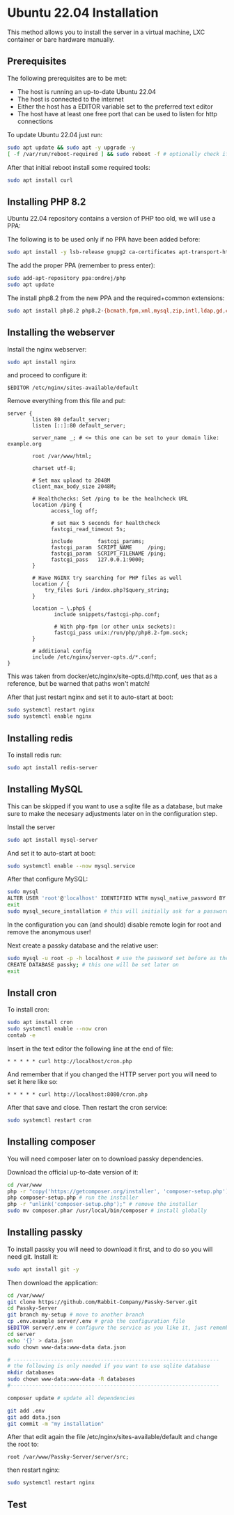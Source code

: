 # Ubuntu 22.04 Installation
This method allows you to install the server in a virtual machine, LXC container or bare hardware manually.

## Prerequisites

The following prerequisites are to be met:

  - The host is running an up-to-date Ubuntu 22.04
  - The host is connected to the internet
  - Either the host has a EDITOR variable set to the preferred text editor
  - The host have at least one free port that can be used to listen for http connections

To update Ubuntu 22.04 just run:

```sh
sudo apt update && sudo apt -y upgrade -y
[ -f /var/run/reboot-required ] && sudo reboot -f # optionally check if a reboot is necessary
```

After that initial reboot install some required tools:

```sh
sudo apt install curl
```

## Installing PHP 8.2

Ubuntu 22.04 repository contains a version of PHP too old, we will use a PPA:

The following is to be used only if no PPA have been added before:

```sh
sudo apt install -y lsb-release gnupg2 ca-certificates apt-transport-https software-properties-common
```

The add the proper PPA (remember to press enter):
```sh
sudo add-apt-repository ppa:ondrej/php
sudo apt update
```

The install php8.2 from the new PPA and the required+common extensions:
```sh
sudo apt install php8.2 php8.2-{bcmath,fpm,xml,mysql,zip,intl,ldap,gd,cli,bz2,curl,mbstring,pgsql,opcache,soap,cgi,redis}
```

## Installing the webserver
Install the nginx webserver:

```sh
sudo apt install nginx
```

and proceed to configure it:

```
$EDITOR /etc/nginx/sites-available/default
```

Remove everything from this file and put:

```
server {
        listen 80 default_server;
        listen [::]:80 default_server;

        server_name _; # <= this one can be set to your domain like: example.org

        root /var/www/html;
        
        charset utf-8;

        # Set max upload to 2048M
        client_max_body_size 2048M;

        # Healthchecks: Set /ping to be the healhcheck URL
        location /ping {
	          access_log off;

	          # set max 5 seconds for healthcheck
	          fastcgi_read_timeout 5s;

	          include        fastcgi_params;
	          fastcgi_param  SCRIPT_NAME     /ping;
	          fastcgi_param  SCRIPT_FILENAME /ping;
	          fastcgi_pass   127.0.0.1:9000;
        }

        # Have NGINX try searching for PHP files as well
        location / {
	        try_files $uri /index.php?$query_string;
        }

        location ~ \.php$ {
               include snippets/fastcgi-php.conf;
        
               # With php-fpm (or other unix sockets):
               fastcgi_pass unix:/run/php/php8.2-fpm.sock;
        }

        # additional config
        include /etc/nginx/server-opts.d/*.conf;
}
```

This was taken from docker/etc/nginx/site-opts.d/http.conf, ues that as a reference, but be warned that paths won't match!

After that just restart nginx and set it to auto-start at boot:

```sh
sudo systemctl restart nginx
sudo systemctl enable nginx
```

## Installing redis

To install redis run:
```sh
sudo apt install redis-server
```

## Installing MySQL
This can be skipped if you want to use a sqlite file as a database,
but make sure to make the necesary adjustments later on in the configuration step.

Install the server
```sh
sudo apt install mysql-server
```

And set it to auto-start at boot:
```sh
sudo systemctl enable --now mysql.service
```

After that configure MySQL:
```sh
sudo mysql
ALTER USER 'root'@'localhost' IDENTIFIED WITH mysql_native_password BY 'password';
exit
sudo mysql_secure_installation # this will initially ask for a password... it's "password" remember to change it when prompted
```

In the configuration you can (and should) disable remote login for root and remove the anonymous user!

Next create a passky database and the relative user:
```sh
sudo mysql -u root -p -h localhost # use the password set before as the new root password
CREATE DATABASE passky; # this one will be set later on
exit
```

## Install cron

To install cron:

```sh
sudo apt install cron
sudo systemctl enable --now cron
contab -e
```

Insert in the text editor the following line at the end of file:

```
* * * * * curl http://localhost/cron.php
```

And remember that if you changed the HTTP server port you will need to set it here like so:

```
* * * * * curl http://localhost:8080/cron.php
```

After that save and close. Then restart the cron service:

```sh
sudo systemctl restart cron
```

## Installing composer

You will need composer later on to download passky dependencies.

Download the official up-to-date version of it:

```sh
cd /var/www
php -r "copy('https://getcomposer.org/installer', 'composer-setup.php');" # download the installer
php composer-setup.php # run the installer
php -r "unlink('composer-setup.php');" # remove the installer
sudo mv composer.phar /usr/local/bin/composer # install globally
```

## Installing passky

To install passky you will need to download it first, and to do so you will need git. Install it:

```sh
sudo apt install git -y
```

Then download the application:

```sh
cd /var/www/
git clone https://github.com/Rabbit-Company/Passky-Server.git
cd Passky-Server
git branch my-setup # move to another branch
cp .env.example server/.env # grab the configuration file
$EDITOR server/.env # configure the service as you like it, just remember to change the ADMIN_USERNAME and change the ADMIN_PASSWORD
cd server
echo '{}' > data.json
sudo chown www-data:www-data data.json

# ------------------------------------------------------------------
# the following is only needed if you want to use sqlite database
mkdir databases
sudo chown www-data:www-data -R databases
#-------------------------------------------------------------------

composer update # update all dependencies

git add .env
git add data.json
git commit -m "my installation"
```

After that edit again the file /etc/nginx/sites-available/default and change the root to:

```
root /var/www/Passky-Server/server/src;
```

then restart nginx:

```sh
sudo systemctl restart nginx
```

## Test
